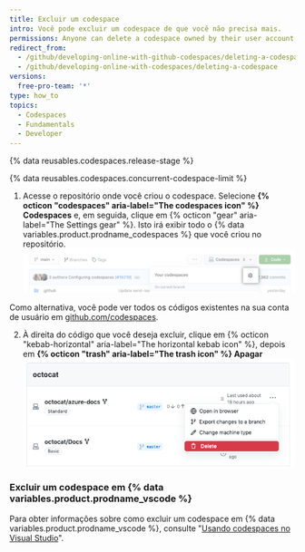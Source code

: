 ```yaml
---
title: Excluir um codespace
intro: Você pode excluir um codespace de que você não precisa mais.
permissions: Anyone can delete a codespace owned by their user account.
redirect_from:
  - /github/developing-online-with-github-codespaces/deleting-a-codespace
  - /github/developing-online-with-codespaces/deleting-a-codespace
versions:
  free-pro-team: '*'
type: how_to
topics:
  - Codespaces
  - Fundamentals
  - Developer
---
```


{% data reusables.codespaces.release-stage %}

{% data reusables.codespaces.concurrent-codespace-limit %}

1. Acesse o repositório onde você criou o codespace. Selecione **{% octicon "codespaces" aria-label="The codespaces icon" %} Codespaces** e, em seguida, clique em {% octicon "gear" aria-label="The Settings gear" %}. Isto irá exibir todo o {% data variables.product.prodname_codespaces %} que você criou no repositório. ![Aba Codespaces](/assets/images/help/codespaces/codespaces-manage.png)

  Como alternativa, você pode ver todos os códigos existentes na sua conta de usuário em [github.com/codespaces](https://github.com/codespaces).

2. À direita do código que você deseja excluir, clique em {% octicon "kebab-horizontal" aria-label="The horizontal kebab icon" %}, depois em **{% octicon "trash" aria-label="The trash icon" %} Apagar** ![Botão excluir](/assets/images/help/codespaces/delete-codespace.png)

### Excluir um codespace em {% data variables.product.prodname_vscode %}

Para obter informações sobre como excluir um codespace em {% data variables.product.prodname_vscode %}, consulte "[Usando codespaces no Visual Studio](/codespaces/developing-in-codespaces/using-codespaces-in-visual-studio-code#deleting-a-codespace-in-visual-studio-code)".
